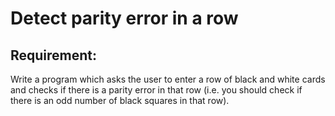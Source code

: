 # Detect parity error in a row

## Requirement:

Write a program which asks the user to enter a row of black and white cards
and checks if there is a parity error in that row
(i.e. you should check if there is an odd number of black squares in that row).
